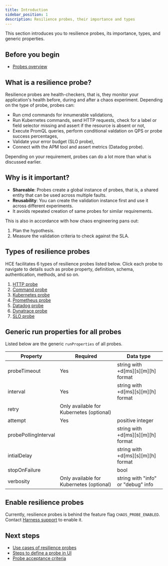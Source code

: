 ```yaml
---
title: Introduction
sidebar_position: 1
description: Resilience probes, their importance and types
---
```

This section introduces you to resilience probes, its importance, types, and generic properties.

## Before you begin

* [Probes overview](/docs/chaos-engineering/features/probes/overview.md)

## What is a resilience probe?

Resilience probes are health-checkers, that is, they monitor your application's health before, during and after a chaos experiment. Depending on the type of probe, probes can:
* Run cmd commands for innumerable validations,
* Run Kubernetes commands, send HTTP requests, check for a label or field selector missing and assert if the resource is absent or not,
* Execute PromQL queries, perform conditional valdation on QPS or probe success percentages,
* Validate your error budget (SLO probe),
* Connect with the APM tool and assert metrics (Datadog probe).

Depending on your requirement, probes can do a lot more than what is discussed earlier.

## Why is it important?

* **Shareable**: Probes create a global instance of probes, that is, a shared entity that can be used across multiple faults.
* **Reusability**: You can create the validation instance first and use it across different experiments.
* It avoids repeated creation of same probes for similar requirements.

This is also in accordance with how chaos engineering pans out:
1. Plan the hypothesis.
2. Measure the validation criteria to check against the SLA.

## Types of resilience probes

HCE facilitates 6 types of resilience probes listed below. Click each probe to navigate to details such as probe property, definition, schema, authentication, methods, and so on.

1. [HTTP probe](/docs/chaos-engineering/features/probes/http-probe)
2. [Command probe](/docs/chaos-engineering/features/probes/cmd-probe)
3. [Kubernetes probe](/docs/chaos-engineering/features/probes/k8s-probe)
4. [Prometheus probe](/docs/chaos-engineering/features/probes/prom-probe)
5. [Datadog probe](/docs/chaos-engineering/features/probes/datadog-probe)
6. [Dynatrace probe](/docs/chaos-engineering/features/probes/dynatrace-probe)
7. [SLO probe](/docs/chaos-engineering/features/probes/slo-probe)

## Generic run properties for all probes

Listed below are the generic `runProperties` of all probes.

| Property             | Required                                 | Data type                          |
|----------------------|------------------------------------------|------------------------------------|
| probeTimeout         | Yes                                      | string with +d[ms][s][m][h] format |
| interval             | Yes                                      | string with +d[ms][s][m][h] format |
| retry                | Only available for Kubernetes (optional) |                                    |
| attempt              | Yes                                      | positive integer                   |
| probePollingInterval |                                          | string with +d[ms][s][m][h] format |
| intialDelay          |                                          | string with +d[ms][s][m][h] format |
| stopOnFailure        |                                          | bool                               |
| verbosity            | Only available for Kubernetes (optional) | string with "info" or "debug" info |

## Enable resilience probes

Currently, resilience probes is behind the feature flag `CHAOS_PROBE_ENABLED`. Contact [Harness support](mailto:support@harness.io) to enable it.

## Next steps

* [Use cases of resilience probes](/docs/chaos-engineering/features/probes/overview#common-use-cases)
* [Steps to define a probe in UI](/docs/chaos-engineering/features/resilience-probes/use-probe)
* [Probe acceptance criteria](/docs/chaos-engineering/features/resilience-probes/probe-acceptance-criteria)
